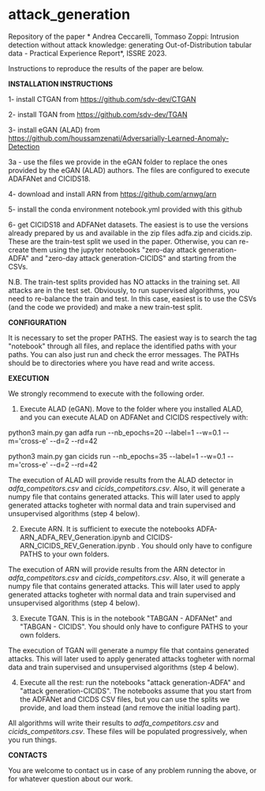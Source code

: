# attack_generation

Repository of the paper * Andrea Ceccarelli, Tommaso Zoppi: Intrusion detection without attack knowledge: generating Out-of-Distribution tabular data - Practical Experience Report*, ISSRE 2023.

Instructions to reproduce the results of the paper are below.

**INSTALLATION INSTRUCTIONS**

1- install CTGAN from https://github.com/sdv-dev/CTGAN

2- install TGAN from https://github.com/sdv-dev/TGAN

3- install eGAN (ALAD) from https://github.com/houssamzenati/Adversarially-Learned-Anomaly-Detection

3a - use the files we provide in the eGAN folder to replace the ones provided by the eGAN (ALAD) authors. The files are configured to execute ADAFANet and CICIDS18.

4- download and install ARN from https://github.com/arnwg/arn

5- install the conda environment notebook.yml provided with this github

6- get CICIDS18 and ADFANet datasets. The easiest is to use the versions already prepared by us and available in the zip files adfa.zip and cicids.zip. These are the train-test split we used in the paper. Otherwise, you can re-create them using the jupyter notebooks "zero-day attack generation-ADFA" and "zero-day attack generation-CICIDS" and starting from the CSVs. 

N.B. The train-test splits provided has NO attacks in the training set. All attacks are in the test set. Obviously, to run supervised algorithms, you need to re-balance the train and test. In this case, easiest is to use the CSVs (and the code we provided) and make a new train-test split.

**CONFIGURATION**

It is necessary to set the proper PATHS. The easiest way is to search the tag "notebook" through all files, and replace the identified paths with your paths. You can also just run and check the error messages. The PATHs should be to directories where you have read and write access.


**EXECUTION**

We strongly recommend to execute with the following order.

1. Execute ALAD (eGAN). Move to the folder where you installed ALAD, and you can execute ALAD on ADFANet and CICIDS respectively with:

python3 main.py  gan adfa run --nb_epochs=20 --label=1 --w=0.1 --m='cross-e' --d=2 --rd=42

python3 main.py  gan cicids run --nb_epochs=35 --label=1 --w=0.1 --m='cross-e' --d=2 --rd=42

The execution of ALAD will provide results from the ALAD detector in *adfa_competitors.csv* and *cicids_competitors.csv*. Also, it will generate a numpy file that contains generated attacks. This will later used to apply generated attacks togheter with normal data and train supervised and unsupervised algorithms (step 4 below).

2. Execute ARN. It is sufficient to execute the notebooks ADFA-ARN_ADFA_REV_Generation.ipynb and CICIDS-ARN_CICIDS_REV_Generation.ipynb . You should only have to configure PATHS to your own folders.

The execution of ARN will provide results from the ARN detector in *adfa_competitors.csv* and *cicids_competitors.csv*. Also, it will generate a numpy file that contains generated attacks. This will later used to apply generated attacks togheter with normal data and train supervised and unsupervised algorithms (step 4 below).


3. Execute TGAN. This is in the notebook "TABGAN - ADFANet" and "TABGAN - CICIDS". You should only have to configure PATHS to your own folders.

The execution of TGAN will generate a numpy file that contains generated attacks. This will later used to apply generated attacks togheter with normal data and train supervised and unsupervised algorithms (step 4 below).


4. Execute all the rest: run the notebooks "attack generation-ADFA" and "attack generation-CICIDS". The notebooks assume that you start from the  ADFANet and CICDS CSV files, but you can use the splits we provide, and load them instead (and remove the initial loading part).


All algorithms will write their results to *adfa_competitors.csv* and *cicids_competitors.csv*. These files will be populated progressively, when you run things.


**CONTACTS**

You are welcome to contact us in case of any problem running the above, or for whatever question about our work.

